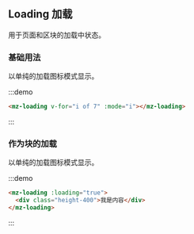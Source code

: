 ## Loading 加载

用于页面和区块的加载中状态。

### 基础用法

以单纯的加载图标模式显示。

:::demo
```html
<mz-loading v-for="i of 7" :mode="i"></mz-loading>
```
:::


### 作为块的加载

以单纯的加载图标模式显示。

:::demo
```html
<mz-loading :loading="true">
  <div class="height-400">我是内容</div>
</mz-loading>
```
:::